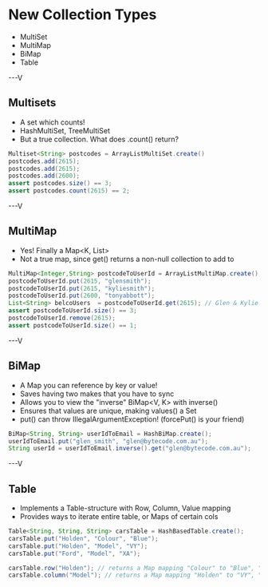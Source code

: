 # New Collection Types

* MultiSet
* MultiMap
* BiMap
* Table

---V

## Multisets

* A set which counts!
* HashMultiSet, TreeMultiSet
* But a true collection. What does .count() return?

```java
Multiset<String> postcodes = ArrayListMultiSet.create()
postcodes.add(2615);
postcodes.add(2615);
postcodes.add(2600);
assert postcodes.size() == 3;
assert postcodes.count(2615) == 2;

```


---V

## MultiMap

* Yes! Finally a Map<K, List<V>>
* Not a true map, since get() returns a non-null collection to add to

```java
MultiMap<Integer,String> postcodeToUserId = ArrayListMultiMap.create();
postcodeToUserId.put(2615, "glensmith");
postcodeToUserId.put(2615, "kyliesmith");
postcodeToUserId.put(2600, "tonyabbott");
List<String> belcoUsers  = postcodeToUserId.get(2615); // Glen & Kylie
assert postcodeToUserId.size() == 3;
postcodeToUserId.remove(2615);
assert postcodeToUserId.size() == 1;
```

---V

## BiMap

* A Map you can reference by key or value!
* Saves having two makes that you have to sync
* Allows you to view the "inverse" BiMap<V, K> with inverse()
* Ensures that values are unique, making values() a Set
* put() can throw IllegalArgumentException! (forcePut() is your friend)

```java
BiMap<String, String> userIdToEmail = HashBiMap.create();
userIdToEmail.put("glen_smith", "glen@bytecode.com.au");
String userId = userIdToEmail.inverse().get("glen@bytecode.com.au");
```
---V

## Table

* Implements a Table-structure with Row, Column, Value mapping
* Provides ways to iterate entire table, or Maps of certain cols

```java
Table<String, String, String> carsTable = HashBasedTable.create();
carsTable.put("Holden", "Colour", "Blue");
carsTable.put("Holden", "Model", "VY");
carsTable.put("Ford", "Model", "XA");

carsTable.row("Holden"); // returns a Map mapping "Colour" to "Blue", "Model" to "VY"
carsTable.column("Model"); // returns a Map mapping "Holden" to "VY", "Ford" to "XA"
```





